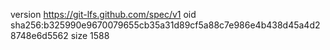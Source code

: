 version https://git-lfs.github.com/spec/v1
oid sha256:b325990e9670079655cb35a31d89cf5a88c7e986e4b438d45a4d28748e6d5562
size 1588
